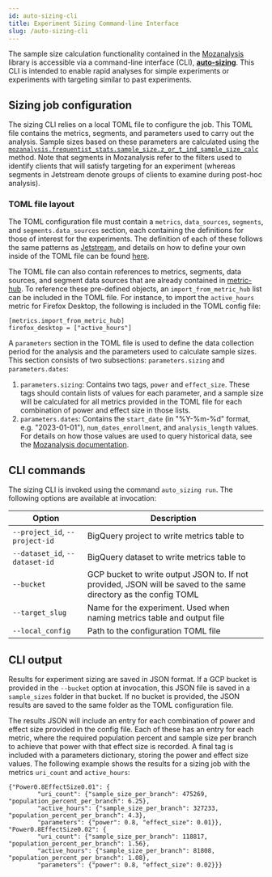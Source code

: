 ```yaml
---
id: auto-sizing-cli
title: Experiment Sizing Command-line Interface
slug: /auto-sizing-cli
---
```


The sample size calculation functionality contained in the [Mozanalysis] library is accessible via a command-line interface (CLI), **[auto-sizing]**. This CLI is intended to enable rapid analyses for simple experiments or experiments with targeting similar to past experiments.

## Sizing job configuration

The sizing CLI relies on a local TOML file to configure the job. This TOML file contains the metrics, segments, and parameters used to carry out the analysis. Sample sizes based on these parameters are calculated using the [`mozanalysis.frequentist_stats.sample_size.z_or_t_ind_sample_size_calc`](https://mozilla.github.io/mozanalysis/api/frequentist_stats/sample_size.html#mozanalysis.frequentist_stats.sample_size.z_or_t_ind_sample_size_calc) method. Note that segments in Mozanalysis refer to the filters used to identify clients that will satisfy targeting for an experiment (whereas segments in Jetstream denote groups of clients to examine during post-hoc analysis).

### TOML file layout

The TOML configuration file must contain a `metrics`, `data_sources`, `segments`, and `segments.data_sources` section, each containing the definitions for those of interest for the experiments. The definition of each of these follows the same patterns as [Jetstream], and details on how to define your own inside of the TOML file can be found [here](/deep-dives/jetstream/configuration#defining-metrics).

The TOML file can also contain references to metrics, segments, data sources, and segment data sources that are already contained in [metric-hub]. To reference these pre-defined objects, an `import_from_metric_hub` list can be included in the TOML file. For instance, to import the `active_hours` metric for Firefox Desktop, the following is included in the TOML config file:
```
[metrics.import_from_metric_hub]
firefox_desktop = ["active_hours"]
```
A `parameters` section in the TOML file is used to define the data collection period for the analysis and the parameters used to calculate sample sizes. This section consists of two subsections: `parameters.sizing` and `parameters.dates`:
1. `parameters.sizing`: Contains two tags, `power` and `effect_size`. These tags should contain lists of values for each parameter, and a sample size will be calculated for all metrics provided in the TOML file for each combination of power and effect size in those lists.
2. `parameters.dates`: Contains the `start_date` (in "%Y-%m-%d" format, e.g. "2023-01-01"), `num_dates_enrollment`, and `analysis_length` values. For details on how those values are used to query historical data, see the [Mozanalysis documentation](https://experimenter.info/experiment-sizing).

## CLI commands

The sizing CLI is invoked using the command `auto_sizing run`. The following options are available at invocation:

| Option      | Description |
| ----------- | ----------- |
| `--project_id`, `--project-id` | BigQuery project to write metrics table to |
| `--dataset_id`, `--dataset-id` | BigQuery dataset to write metrics table to |
| `--bucket` | GCP bucket to write output JSON to. If not provided, JSON will be saved to the same directory as the config TOML |
| `--target_slug` | Name for the experiment. Used when naming metrics table and output file |
| `--local_config` | Path to the configuration TOML file |

## CLI output

Results for experiment sizing are saved in JSON format. If a GCP bucket is provided in the `--bucket` option at invocation, this JSON file is saved in a `sample_sizes` folder in that bucket. If no bucket is provided, the JSON results are saved to the same folder as the TOML configuration file. 

The results JSON will include an entry for each combination of power and effect size provided in the config file. Each of these has an entry for each metric, where the required population percent and sample size per branch to achieve that power with that effect size is recorded. A final tag is included with a parameters dictionary, storing the power and effect size values. The following example shows the results for a sizing job with the metrics `uri_count` and `active_hours`:
```
{"Power0.8EffectSize0.01": {
        "uri_count": {"sample_size_per_branch": 475269, "population_percent_per_branch": 6.25}, 
        "active_hours": {"sample_size_per_branch": 327233, "population_percent_per_branch": 4.3}, 
        "parameters": {"power": 0.8, "effect_size": 0.01}}, 
"Power0.8EffectSize0.02": {
        "uri_count": {"sample_size_per_branch": 118817, "population_percent_per_branch": 1.56}, 
        "active_hours": {"sample_size_per_branch": 81808, "population_percent_per_branch": 1.08}, 
        "parameters": {"power": 0.8, "effect_size": 0.02}}}
```


[Jetstream]: /deep-dives/jetstream/overview
[metric-hub]: https://github.com/mozilla/metric-hub
[mozanalysis]: https://github.com/mozilla/mozanalysis
[auto-sizing]: https://github.com/mozilla/auto-sizing
